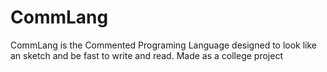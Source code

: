 # CommLang
CommLang is the Commented Programing Language designed to look like an sketch and be fast to write and read. Made as a college project
